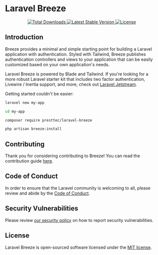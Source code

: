 # Laravel Breeze

<p align="center">
    <a href="https://packagist.org/packages/presttec/laravel-breeze">
        <img src="https://img.shields.io/packagist/dt/presttec/laravel-breeze" alt="Total Downloads">
    </a>
    <a href="https://packagist.org/packages/presttec/laravel-breeze">
        <img src="https://img.shields.io/packagist/v/presttec/laravel-breeze" alt="Latest Stable Version">
    </a>
    <a href="https://packagist.org/packages/presttec/laravel-breeze">
        <img src="https://img.shields.io/packagist/l/presttec/laravel-breeze" alt="License">
    </a>
</p>

## Introduction

Breeze provides a minimal and simple starting point for building a Laravel application with authentication. Styled with Tailwind, Breeze publishes authentication controllers and views to your application that can be easily customized based on your own application's needs.

Laravel Breeze is powered by Blade and Tailwind. If you're looking for a more robust Laravel starter kit that includes two factor authentication, Livewire / Inertia support, and more, check out [Laravel Jetstream](https://jetstream.laravel.com).

Getting started couldn't be easier:

```bash
laravel new my-app

cd my-app

composer require presttec/laravel-breeze

php artisan breeze:install
```

## Contributing

Thank you for considering contributing to Breeze! You can read the contribution guide [here](.github/CONTRIBUTING.md).

## Code of Conduct

In order to ensure that the Laravel community is welcoming to all, please review and abide by the [Code of Conduct](https://laravel.com/docs/contributions#code-of-conduct).

## Security Vulnerabilities

Please review [our security policy](https://github.com/presttec/laravel-breeze/security/policy) on how to report security vulnerabilities.

## License

Laravel Breeze is open-sourced software licensed under the [MIT license](LICENSE.md).
